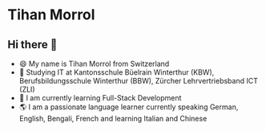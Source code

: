 # Tihan Morrol

## Hi there 👋
- 😄 My name is Tihan Morrol from Switzerland
- 🏫 Studying IT at Kantonsschule Büelrain Winterthur (KBW), Berufsbildungsschule Winterthur (BBW), Zürcher Lehrvertriebsband ICT (ZLI)
- 🍃 I am currently learning Full-Stack Development
- 🌎 I am a passionate language learner currently speaking German, English, Bengali, French and learning Italian and Chinese
